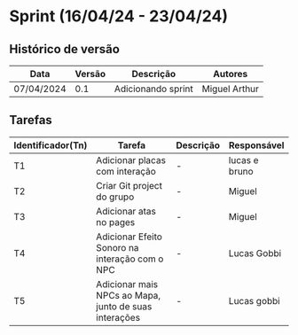 # Sprint (16/04/24 - 23/04/24)

## Histórico de versão

|Data|Versão|Descrição|Autores|
|--|--|--|--|
|07/04/2024|0.1|Adicionando sprint|Miguel Arthur|

## Tarefas

|Identificador(Tn)|Tarefa|Descrição|Responsável|
|--|--|--|--|
|T1|Adicionar placas com interação|-|lucas e bruno|
|T2|Criar Git project do grupo|-|Miguel|
|T3|Adicionar atas no pages|-|Miguel|
|T4|Adicionar Efeito Sonoro na interação com o NPC|-|Lucas Gobbi|
|T5|Adicionar mais NPCs ao Mapa, junto de suas interações|-|Lucas gobbi|




